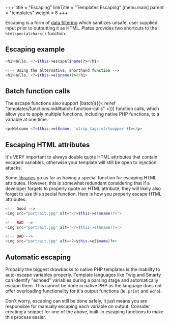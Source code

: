 +++
title = "Escaping"
linkTitle = "Templates Escaping"
[menu.main]
parent = "templates"
weight = 8
+++

Escaping is a form of [data filtering](http://www.phptherightway.com/#data_filtering) which sanitizes unsafe, user supplied input prior to outputting it as HTML. Plates provides two shortcuts to the `htmlspecialchars()` function.

## Escaping example

~~~ php
<h1>Hello, <?=$this->escape($name)?></h1>

<!-- Using the alternative, shorthand function -->
<h1>Hello, <?=$this->e($name)?></h1>
~~~

## Batch function calls

The escape functions also support [batch]({{< relref "templates/functions.md#batch-function-calls" >}}) function calls, which allow you to apply multiple functions, including native PHP functions, to a variable at one time.

~~~ php
<p>Welcome <?=$this->e($name, 'strip_tags|strtoupper')?></p>
~~~

## Escaping HTML attributes

<p class="message-notice">It's VERY important to always double quote HTML attributes that contain escaped variables, otherwise your template will still be open to injection attacks.</p>

Some [libraries](http://framework.zend.com/manual/2.1/en/modules/zend.escaper.escaping-html-attributes.html) go as far as having a special function for escaping HTML attributes. However, this is somewhat redundant considering that if a developer forgets to properly quote an HTML attribute, they will likely also forget to use this special function. Here is how you properly escape HTML attributes:

~~~ php
<!-- Good -->
<img src="portrait.jpg" alt="<?=$this->e($name)?>">

<!-- BAD -->
<img src="portrait.jpg" alt='<?=$this->e($name)?>'>

<!-- BAD -->
<img src="portrait.jpg" alt=<?=$this->e($name)?>>
~~~

## Automatic escaping

Probably the biggest drawbacks to native PHP templates is the inability to auto-escape variables properly. Template languages like Twig and Smarty can identify "echoed" variables during a parsing stage and automatically escape them. This cannot be done in native PHP as the language does not offer overloading functionality for it's output functions (ie. `print` and `echo`).

Don't worry, escaping can still be done safely, it just means you are responsible for manually escaping each variable on output. Consider creating a snippet for one of the above, built-in escaping functions to make this process easier.
